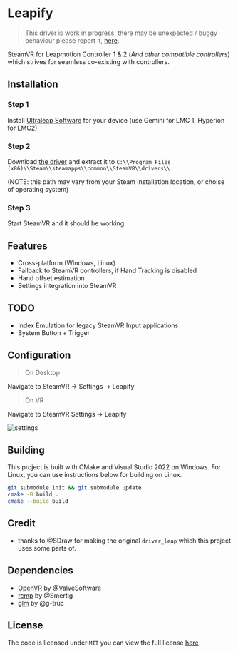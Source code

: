 # Leapify

> This driver is work in progress, there may be unexpected / buggy behaviour please report it, [here](https://github.com/Nyabsi/driver_leapify/issues).

SteamVR for Leapmotion Controller 1 & 2 (*And other compatible controllers*) which strives for seamless co-existing with controllers.

## Installation

### Step 1

Install [Ultraleap Software](https://developer.leapmotion.com/tracking-software-download) for your device (use Gemini for LMC 1, Hyperion for LMC2)

### Step 2

Download [the driver](https://github.com/Nyabsi/driver_leap/releases) and extract it to `C:\\Program Files (x86)\\Steam\\steamapps\\common\\SteamVR\\drivers\\` 

(NOTE: this path may vary from your Steam installation location, or choise of operating system)

### Step 3

Start SteamVR and it should be working.

## Features

- Cross-platform (Windows, Linux)
- Fallback to SteamVR controllers, if Hand Tracking is disabled
- Hand offset estimation
- Settings integration into SteamVR

## TODO

- Index Emulation for legacy SteamVR Input applications
- System Button + Trigger

## Configuration

> On Desktop

Navigate to SteamVR -> Settings -> Leapify

> On VR

Navigate to SteamVR Settings -> Leapify

![settings](https://github.com/user-attachments/assets/a0df2d1d-2461-4967-b7b0-81e69a45a591)

## Building

This project is built with CMake and Visual Studio 2022 on Windows. For Linux, you can use instructions below for building on Linux.

```sh
git submodule init && git submodule update
cmake -B build .
cmake --build build
```

## Credit

- thanks to @SDraw for making the original `driver_leap` which this project uses some parts of.


## Dependencies

- [OpenVR](https://github.com/ValveSoftware/openvr) by @ValveSoftware
- [rcmp](https://github.com/Smertig/rcmp) by @Smertig
- [glm](https://github.com/g-truc/glm) by @g-truc

## License

The code is licensed under `MIT` you can view the full license [here](LICENSE)
